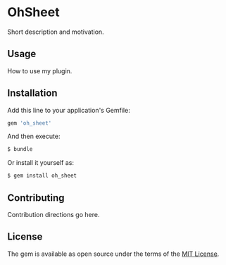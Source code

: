 # OhSheet
Short description and motivation.

## Usage
How to use my plugin.

## Installation
Add this line to your application's Gemfile:

```ruby
gem 'oh_sheet'
```

And then execute:
```bash
$ bundle
```

Or install it yourself as:
```bash
$ gem install oh_sheet
```

## Contributing
Contribution directions go here.

## License
The gem is available as open source under the terms of the [MIT License](http://opensource.org/licenses/MIT).
